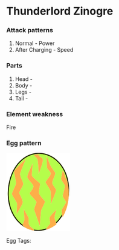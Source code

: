 # Thunderlord Zinogre

### Attack patterns
1. Normal - Power
2. After Charging - Speed 

### Parts
1. Head - 
2. Body - 
3. Legs - 
4. Tail - 

### Element weakness
Fire 

### Egg pattern
![image info](../assets/thunderlord_zinogre.png)

Egg Tags: 